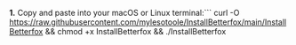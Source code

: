 **1.** Copy and paste into your macOS or Linux terminal:```
curl -O https://raw.githubusercontent.com/mylesotoole/InstallBetterfox/main/InstallBetterfox && chmod +x InstallBetterfox && ./InstallBetterfox
```
